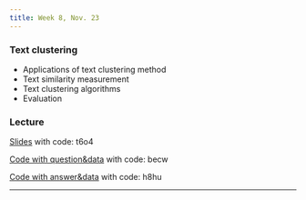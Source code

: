 ```yaml
---
title: Week 8, Nov. 23
---
```


### Text clustering
- Applications of text clustering method
- Text similarity measurement
- Text clustering algorithms
- Evaluation

### Lecture
[Slides](https://pan.baidu.com/s/1JOxDbQ3AKzjCVfWgO-fciA) with code: t6o4

[Code with question&data](https://pan.baidu.com/s/1Cdejoo4by8-lBN0NSiHbmQ) with code: becw

[Code with answer&data](https://pan.baidu.com/s/15DCZmBSA5VBjwmyBSd90fA) with code: h8hu

---
